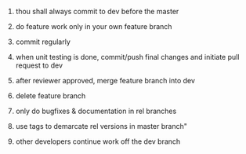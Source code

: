 1. thou shall always commit to dev before the master
2. do feature work only in your own feature branch  
3. commit regularly
4. when unit testing is done, commit/push final changes and initiate pull request to dev
5. after reviewer approved, merge feature branch into dev
6. delete feature branch
7. only do bugfixes & documentation in rel branches
8. use tags to demarcate rel versions in master branch"
 
10. other developers continue work off the dev branch
